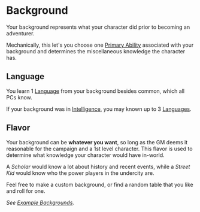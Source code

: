 # Background

Your background represents what your character did prior to becoming an adventurer.

Mechanically, this let's you choose one [Primary Ability](Primary%20Ability.md) associated with your background and determines the miscellaneous knowledge the character has.

## Language

You learn 1 [Language](../Ancenstries/The%20People%20of%20Mithrinia/Languages/Languages.md) from your background besides common, which all PCs know.

If your background was in [Intelligence](../The%20Ability%20Scores/Intelligence.md), you may known up to 3 [Languages](../Ancenstries/The%20People%20of%20Mithrinia/Languages/Languages.md).

## Flavor

Your background can be **whatever you want**, so long as the GM deems it reasonable for the campaign and a 1st level character. This flavor is used to determine what knowledge your character would have in-world.

A *Scholar* would know a lot about history and recent events, while a *Street Kid* would know who the power players in the undercity are.

Feel free to make a custom background, or find a random table that you like and roll for one.

*See [Example Backgrounds](Example%20Backgrounds.md).*
